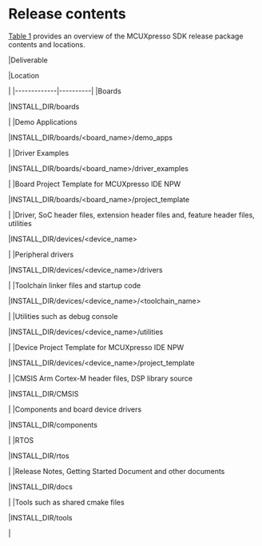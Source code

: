 # Release contents

[Table 1](release_contents.md#TABLE_2E09182E-3443-4F02-A7C8-D3C0F3658361) provides an overview of the MCUXpresso SDK release package contents and locations.

|Deliverable

|Location

|
|-------------|----------|
|Boards

|INSTALL\_DIR/boards

|
|Demo Applications

|INSTALL\_DIR/boards/<board\_name\>/demo\_apps

|
|Driver Examples

|INSTALL\_DIR/boards/<board\_name\>/driver\_examples

|
|Board Project Template for MCUXpresso IDE NPW

|INSTALL\_DIR/boards/<board\_name\>/project\_template

|
|Driver, SoC header files, extension header files and, feature header files, utilities

|INSTALL\_DIR/devices/<device\_name\>

|
|Peripheral drivers

|INSTALL\_DIR/devices/<device\_name\>/drivers

|
|Toolchain linker files and startup code

|INSTALL\_DIR/devices/<device\_name\>/<toolchain\_name\>

|
|Utilities such as debug console

|INSTALL\_DIR/devices/<device\_name\>/utilities

|
|Device Project Template for MCUXpresso IDE NPW

|INSTALL\_DIR/devices/<device\_name\>/project\_template

|
|CMSIS Arm Cortex-M header files, DSP library source

|INSTALL\_DIR/CMSIS

|
|Components and board device drivers

|INSTALL\_DIR/components

|
|RTOS

|INSTALL\_DIR/rtos

|
|Release Notes, Getting Started Document and other documents

|INSTALL\_DIR/docs

|
|Tools such as shared cmake files

|INSTALL\_DIR/tools

|

